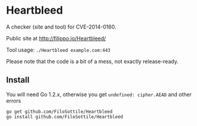 Heartbleed
==========

A checker (site and tool) for CVE-2014-0160.

Public site at http://filippo.io/Heartbleed/

Tool usage: `./Heartbleed example.com:443`

Please note that the code is a bit of a mess, not exactly release-ready.

## Install

You will need Go 1.2.x, otherwise you get `undefined: cipher.AEAD` and other errors

```
go get github.com/FiloSottile/Heartbleed
go install github.com/FiloSottile/Heartbleed

```
